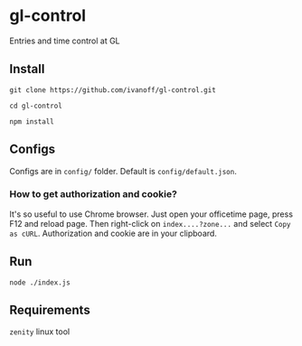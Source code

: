 # gl-control
Entries and time control at GL

## Install
`git clone https://github.com/ivanoff/gl-control.git`

`cd gl-control`

`npm install`


## Configs
Configs are in `config/` folder. Default is `config/default.json`.


### How to get authorization and cookie?
It's so useful to use Chrome browser. Just open your officetime page, press F12 and reload page. Then right-click on `index....?zone...` and select `Copy as cURL`.
Authorization and cookie are in your clipboard.


## Run
`node ./index.js`


## Requirements
`zenity` linux tool